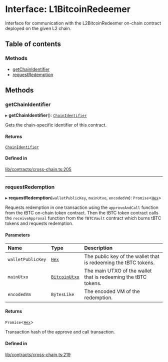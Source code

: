 # Interface: L1BitcoinRedeemer

Interface for communication with the L2BitcoinRedeemer on-chain contract
deployed on the given L2 chain.

## Table of contents

### Methods

- [getChainIdentifier](L1BitcoinRedeemer.md#getchainidentifier)
- [requestRedemption](L1BitcoinRedeemer.md#requestredemption)

## Methods

### getChainIdentifier

▸ **getChainIdentifier**(): [`ChainIdentifier`](ChainIdentifier.md)

Gets the chain-specific identifier of this contract.

#### Returns

[`ChainIdentifier`](ChainIdentifier.md)

#### Defined in

[lib/contracts/cross-chain.ts:205](https://github.com/threshold-network/tbtc-v2/blob/ntt-typescript/typescript/src/lib/contracts/cross-chain.ts#L205)

___

### requestRedemption

▸ **requestRedemption**(`walletPublicKey`, `mainUtxo`, `encodedVm`): `Promise`\<[`Hex`](../classes/Hex.md)\>

Requests redemption in one transaction using the `approveAndCall` function
from the tBTC on-chain token contract. Then the tBTC token contract calls
the `receiveApproval` function from the `TBTCVault` contract which burns
tBTC tokens and requests redemption.

#### Parameters

| Name | Type | Description |
| :------ | :------ | :------ |
| `walletPublicKey` | [`Hex`](../classes/Hex.md) | The public key of the wallet that is redeeming the tBTC tokens. |
| `mainUtxo` | [`BitcoinUtxo`](../README.md#bitcoinutxo) | The main UTXO of the wallet that is redeeming the tBTC tokens. |
| `encodedVm` | `BytesLike` | The encoded VM of the redemption. |

#### Returns

`Promise`\<[`Hex`](../classes/Hex.md)\>

Transaction hash of the approve and call transaction.

#### Defined in

[lib/contracts/cross-chain.ts:219](https://github.com/threshold-network/tbtc-v2/blob/ntt-typescript/typescript/src/lib/contracts/cross-chain.ts#L219)
